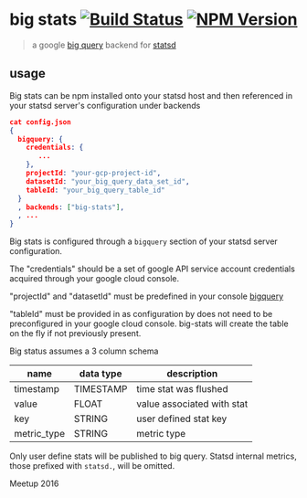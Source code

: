 # big stats [![Build Status](https://travis-ci.org/meetup/big-stats.svg?branch=master)](https://travis-ci.org/meetup/big-stats) [![NPM Version](https://img.shields.io/npm/v/big-stats.svg?maxAge=2592000)](https://npmjs.org/package/big-stats)

> a google [big query](https://cloud.google.com/bigquery/) backend for [statsd](https://github.com/etsy/statsd#readme)

## usage

Big stats can be npm installed onto your statsd host and then referenced in your statsd
server's configuration under backends

```json
cat config.json
{
  bigquery: {
    credentials: {
       ...
    },
    projectId: "your-gcp-project-id",
    datasetId: "your_big_query_data_set_id",
    tableId: "your_big_query_table_id"
  }
  , backends: ["big-stats"],
  , ...
}
```

Big stats is configured through a `bigquery` section of your statsd server configuration.

The "credentials" should be a set of google API service account credentials acquired
through your google cloud console.

"projectId" and "datasetId" must be predefined in your console [bigquery](https://bigquery.cloud.google.com/)

"tableId" must be provided in as configuration by does not need to be preconfigured
in your google cloud console. big-stats will create the table on the fly if not
previously present.

Big status assumes a 3 column schema

| name        | data type   |description                 |
|-------------|-------------|----------------------------|
| timestamp   | TIMESTAMP   | time stat was flushed      |
| value       | FLOAT       | value associated with stat |
| key         | STRING      | user defined stat key      |
| metric_type | STRING      | metric type                |

Only user define stats will be published to big query. Statsd internal metrics,
those prefixed with `statsd.`, will be omitted.

Meetup 2016
